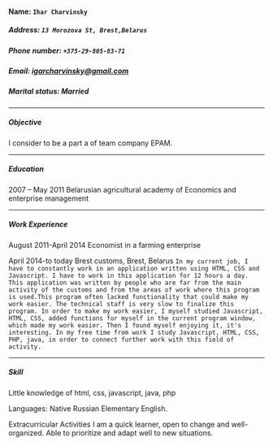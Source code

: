 #### Name: `Ihar Charvinsky`
##### Address:	 `13 Morozova St, Brest,Belarus`
##### Phone number:	`+375-29-805-83-71`
##### Email:	igarcharvinsky@gmail.com
##### Marital status: Married
_____
##### Objective
I consider to be a part a of team company EPAM.
___
##### Education
2007 – May 2011
Belarusian agricultural academy of Economics and enterprise management
___
##### Work Experience
August 2011-April 2014
Economist in a farming enterprise


April 2014-to today
Brest customs, Brest, Belarus
`In my current job, I have to constantly work in an application written using HTML, CSS and Javascript. I have to work in this application for 12 hours a day. This application was written by people who are far from the main activity of the customs and from the areas of work where this program is used.This program often lacked functionality that could make my work easier. The technical staff is very slow to finalize this program. In order to make my work easier, I myself studied Javascript, HTML, CSS, added functions for myself in the current program window, which made my work easier. Then I found myself enjoying it, it's interesting. In my free time from work I study Javascript, HTML, CSS, PHP, java, in order to connect further work with this field of activity.`

___

##### Skill
 Little knowledge of html, css, javascript, java, php

Languages:
Native Russian
Elementary English.

Extracurricular Activities
I am а quick learner, open to change and well-organized. Able to prioritize and adapt well to new situations.